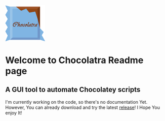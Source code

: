<img src="https://github.com/Gustavo-Kuze/Chocolatra/blob/master/Chocolatra/assets/chocolatra_icon.png" width="25%" />
<h1>Welcome to Chocolatra Readme page</h1>
<h2>A GUI tool to automate Chocolatey scripts</h2>
<p>
I'm currently working on the code, so there's no documentation Yet. However, You can already download and try the latest <a href="https://github.com/Gustavo-Kuze/Chocolatra/releases" target="_blank">release</a>! I Hope You enjoy It!
</p>

